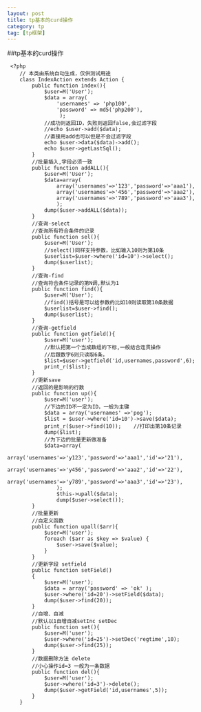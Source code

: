 ```yaml
---
layout: post
title: tp基本的curd操作
category: tp
tag: [tp框架]
---
```


##tp基本的curd操作

     <?php
        // 本类由系统自动生成，仅供测试用途
        class IndexAction extends Action {
            public function index(){
                $user=M('User');
                $data = array(
                    'usernames' => 'php100',
                    'password' => md5('php200'),
                     );
                //成功则返回ID，失败则返回false,会过滤字段
                //echo $user->add($data);
                //直接用add也可以但是不会过滤字段
                echo $user->data($data)->add();
                echo $user->getLastSql();
            }
            //批量插入,字段必须一致
            public function addALL(){
                $user=M('User');
                $data=array(
                    array('usernames'=>'123','password'=>'aaa1'),
                    array('usernames'=>'456','password'=>'aaa2'),
                    array('usernames'=>'789','password'=>'aaa3'),
                    );
                dump($user->addALL($data));
            }
            //查询-select
            //查询所有符合条件的记录
            public function sel(){
                $user=M('User');
                //select()同样支持参数，比如输入10则为第10条
                $userlist=$user->where('id=10')->select();
                dump($userlist);
            }
            //查询-find
            //查询符合条件记录的第N调,默认为1
            public function find(){
                $user=M('User');
                //find()括号是可以给参数的比如10则读取第10条数据
                $userlist=$user->find();
                dump($userlist);
            }
            //查询-getfield
            public function getfield(){
                $user=M('user');
                //默认把第一个当成数组的下标,一般结合连贯操作
                //后跟数字6则只读取6条，
                $list=$user->getfield('id,usernames,password',6);
                print_r($list);
            }
            //更新save
            //返回的是影响的行数
            public function up(){
                $user=M('user');
                //下边的ID不一定为ID，一般为主键
                $data = array('usernames' =>'pog');
                $list = $user->where('id=10')->save($data);
                print_r($user->find(10));    //打印出第10条记录
                dump($list);
                //为下边的批量更新做准备
                $data=array(
                    array('usernames'=>'y123','password'=>'aaa1','id'=>'21'),
                    array('usernames'=>'y456','password'=>'aaa2','id'=>'22'),
                    array('usernames'=>'y789','password'=>'aaa3','id'=>'23'),
                    );
                    $this->upall($data);
                    dump($user->select());
            }
            //批量更新
            //自定义函数
            public function upall($arr){
                $user=M('user');
                foreach ($arr as $key => $value) {
                    $user->save($value);
                }
            }
            //更新字段 setfield
            public function setField()
            {
                $user=M('user');
                $data = array('password' => 'ok' );
                $user->where('id=20')->setField($data);
                dump($user->find(20));
            }
            //自增、自减
            //默认以1自增自减setInc setDec
            public function set(){
                $user=M('user');
                $user->where('id=25')->setDec('regtime',10);
                dump($user->find(25));
            }
            //数据删除方法 delete
            //小心操作id=3 一般为一条数据
            public function del(){
                $user=M('user');
                $user->where('id=3')->delete();
                dump($user->getField('id,usernames',5));
            }
        }
